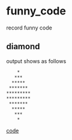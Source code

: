 # funny_code
record funny code


## diamond
output shows as follows
```
    *
   ***
  *****
 *******
*********
*********
 *******
  *****
   ***
    *
```
[code](diamond.c)
